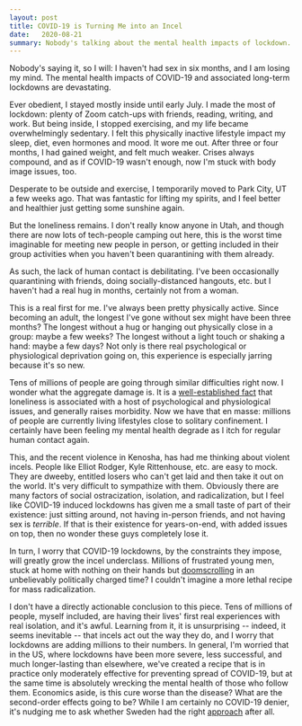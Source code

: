 ```yaml
---
layout: post
title: COVID-19 is Turning Me into an Incel
date:   2020-08-21
summary: Nobody's talking about the mental health impacts of lockdown. They are severe.
---
```



Nobody's saying it, so I will: I haven't had sex in six months, and I am losing my mind.
The mental health impacts of COVID-19 and associated long-term lockdowns are devastating.


Ever obedient, I stayed mostly inside until early July.
I made the most of lockdown: plenty of Zoom catch-ups
with friends, reading, writing, and work.
But being inside, I stopped exercising,
and my life became overwhelmingly sedentary.
I felt this physically inactive lifestyle impact my sleep, diet,
even hormones and mood.
It wore me out. After three or four months, I had gained weight, and felt much weaker.
Crises always compound, and as if COVID-19 wasn't enough, now I'm stuck with
body image issues, too.


Desperate to be outside and exercise, I temporarily moved to Park City, UT
a few weeks ago.
That was fantastic for lifting my spirits, and I feel better and healthier
just getting some sunshine again.


But the loneliness remains. I don't really know anyone in Utah, and though
there are now lots of tech-people camping out here, this is the worst time
imaginable for meeting new people in person, or getting included in their group
activities when you haven't been quarantining with them already.


As such, the lack of human contact is debilitating.
I've been occasionally quarantining
with friends, doing socially-distanced hangouts, etc.
but I haven't had
a real hug in months, certainly not from a woman.


This is a real first for me.
I've always been pretty physically active. Since becoming an adult,
the longest I've gone without sex might have been three months? The longest without
a hug or hanging out physically close in a group: maybe a few weeks? The longest
without a light touch or shaking a hand: maybe a few days?
Not only is there real psychological or physiological deprivation going on,
this experience is especially jarring because it's so new.


Tens of millions of people are going through similar
difficulties right now. I wonder what the aggregate damage is.
It is a [well-established fact](https://journals.lww.com/psychosomaticmedicine/Fulltext/2019/07000/Loneliness,_Living_Alone,_and_All_Cause_Mortality_.6.aspx)
that loneliness is associated with a host
of psychological and physiological issues, and generally raises morbidity.
Now we have that en masse: millions of people are currently
living lifestyles close to solitary confinement.
I certainly have been feeling my mental health degrade as I itch for regular
human contact again.


This, and the recent violence in Kenosha, has had me thinking about violent incels.
People like Elliot Rodger,
Kyle Rittenhouse, etc. are easy to mock.
They are dweeby, entitled losers who can't get laid and then take it out on the world.
It's very difficult to sympathize with them.
Obviously there are many factors of social ostracization, isolation, and radicalization,
but I feel like COVID-19 induced lockdowns
has given me a small taste of part of their existence: just sitting around,
not having in-person friends, and not having sex is _terrible_.
If that is their existence for years-on-end, with added issues on top, then no wonder
these guys completely lose it.


In turn, I worry that COVID-19 lockdowns, by the constraints they impose, will
greatly grow the incel underclass. Millions of frustrated young men, stuck at home
with nothing on their hands but [doomscrolling](https://en.wikipedia.org/wiki/Doomscrolling)
in an unbelievably politically charged time?
I couldn't imagine a more lethal recipe for mass radicalization.


I don't have a directly actionable conclusion to this piece.
Tens of millions of people, myself included,
are having their lives' first real experiences with real isolation,
and it's awful.
Learning from it, it is unsurprising -- indeed, it seems inevitable -- that
incels act out the way they do, and I worry that lockdowns are adding millions
to their numbers.
In general, I'm worried that in the US, where lockdowns have been
more severe, less successful, and much longer-lasting than elsewhere,
we've created a recipe that is in practice only moderately effective for preventing
spread of COVID-19, but at the same time is absolutely wrecking the mental health
of those who follow them.
Economics aside, is this cure worse than the disease? What are the second-order effects going to be?
While I am certainly no COVID-19 denier, it's nudging
me to ask whether Sweden had the right [approach](https://en.wikipedia.org/wiki/COVID-19_pandemic_in_Sweden) after all.
